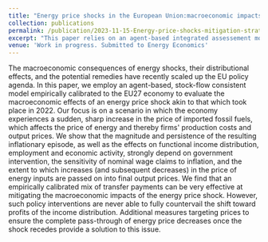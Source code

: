 ```yaml
---
title: "Energy price shocks in the European Union:macroeconomic impacts, distributional effects and policy responses"
collection: publications
permalink: /publication/2023-11-15-Energy-price-shocks-mitigation-strategies
excerpt: "This paper relies on an agent-based integrated assessement model to simulate a temporary shock on fossil fuel prices in the European Union. It assesses its impact on functional income distribution, inflation persistence, and macroeconomic aggregates, considering: 1. firms' capability to sustain profit margins, 2. households' wage claims, and 3. diverse mitigation transfers and price control policies established by the government."
venue: 'Work in progress. Submitted to Energy Economics'
---
```


The macroeconomic consequences of energy shocks, their distributional effects, and the potential remedies have recently scaled up the EU policy agenda. In this paper, we employ an agent-based, stock-flow consistent model empirically calibrated to the EU27 economy to evaluate the macroeconomic effects of an energy price shock akin to that which took place in 2022. Our focus is on a scenario in which the economy experiences a sudden, sharp increase in the price of imported fossil fuels, which affects the price of energy and thereby firms' production costs and output prices. We show that the magnitude and persistence of the resulting inflationary episode, as well as the effects on functional income distribution, employment and economic activity, strongly depend on government intervention, the sensitivity of nominal wage claims to inflation, and the extent to which increases (and subsequent decreases) in the price of energy inputs are passed on into final output prices. We find that an empirically calibrated mix of transfer payments can be very effective at mitigating the macroeconomic impacts of the energy price shock. However, such policy interventions are never able to fully countervail the shift toward profits of the income distribution. Additional measures targeting prices to ensure the complete pass-through of energy price decreases once the shock recedes provide a solution to this issue.